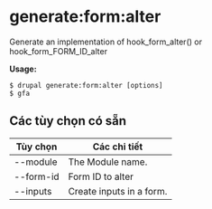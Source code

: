 # generate:form:alter
Generate an implementation of hook_form_alter() or hook_form_FORM_ID_alter

**Usage:**
```
$ drupal generate:form:alter [options]
$ gfa  
```

## Các tùy chọn có sẵn
Tùy chọn | Các chi tiết
-------|-------------
--module | The Module name.
--form-id | Form ID to alter
--inputs | Create inputs in a form.
